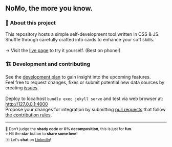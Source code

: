 ## NoMo, the more you know.

### 💚 About this project
This repository hosts a simple self-development tool written in CSS & JS.<br>
Shuffle through carefully crafted info cards to enhance your soft skills.<br>
<br>
→ Visit the [live page](https://igpenguin.github.io/nomo) to try it yourself. (Best on phone!) <br>

### 🏗 Development and contributing
See the [development plan](https://github.com/IGPenguin/nomo/projects/1) to gain insight into the upcoming features.<br>
Feel free to request changes, fixes or submit potential new data sources by creating [issues](https://github.com/IGPenguin/nomo/issues).
<br>
<br>
Deploy to localhost ```bundle exec jekyll serve``` and test via web browser at: http://127.0.0.1:4000<br>
Propose your changes for integration by submitting [pull requests](https://github.com/IGPenguin/nomo/pulls) that follow [the contribution rules](https://github.com/IGPenguin/nomo/blob/live/.github/CONTRIBUTING.md "the contribution rules").

----

<sup>🙈 Don't judge the <strong>shady code</strong> or <strong>0% decomposition</strong>, this is just for <strong>fun.</strong></sup><br>
<sup>⭐️ Hit the <strong>star</strong> button to <strong>share some love!</strong></sup><br>
<sup>✉️ Let's <strong>chat</strong> on [LinkedIn](https://www.linkedin.com/in/intergalacticpenguin/)!</sup>
